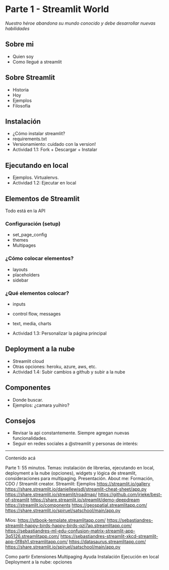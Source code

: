 # Parte 1 - Streamlit World
*Nuestro héroe abandona su mundo conocido y debe desarrollar nuevas habilidades* 

## Sobre mi
- Quien soy
- Como llegué a streamlit

## Sobre Streamlit
- Historia
- Hoy
- Ejemplos
- Filosofía

## Instalación
- ¿Cómo instalar streamlit?
- requirements.txt
- Versionamiento: cuidado con la version!
- Actividad 1.1: Fork + Descargar + Instalar

## Ejecutando en local
- Ejemplos. Virtualenvs.
- Actividad 1.2: Ejecutar en local

## Elementos de Streamlit
Todo está en la API

### Configuración (setup)
- set_page_config
- themes
- Multipages

### ¿Cómo colocar elementos?
- layouts
- placeholders
- sidebar

### ¿Qué elementos colocar?
- inputs
- control flow, messages
- text, media, charts

- Actividad 1.3: Personalizar la página principal

## Deployment a la nube
- Streamlit cloud
- Otras opciones: heroku, azure, aws, etc.
- Actividad 1.4: Subir cambios a github y subir a la nube

## Componentes
- Donde buscar. 
- Ejemplos: ¿camara yuihiro?

## Consejos
- Revisar la api constantemente. Siempre agregan nuevas funcionalidades.
- Seguir en redes sociales a @streamlit y personas de interés: 

---
Contenido acá


Parte 1: 55 minutos. Temas: instalación de librerías, ejecutando en local, deployment a la nube (opciones), widgets y lógica de streamlit, consideraciones para multipaging.
Presentación.
About me: Formación, CDO / Streamlit creator.
Streamlit:
Ejemplos
https://streamlit.io/gallery
https://share.streamlit.io/daniellewisdl/streamlit-cheat-sheet/app.py
https://share.streamlit.io/streamlit/roadmap/
https://github.com/jrieke/best-of-streamlit 
https://share.streamlit.io/streamlit/demo-deepdream
https://streamlit.io/components
https://geospatial.streamlitapp.com/
https://share.streamlit.io/spiruel/satschool/main/app.py  
 
Míos:
https://stbook-template.streamlitapp.com/
https://sebastiandres-streamlit-happy-birds-happy-birds-qzi7ap.streamlitapp.com/ 
https://sebastiandres-ml-edu-confusion-matrix-streamlit-app-3q5126.streamlitapp.com/
https://sebastiandres-streamlit-xkcd-streamlit-app-0f8sh1.streamlitapp.com/ 
https://datasaurus.streamlitapp.com/
https://share.streamlit.io/spiruel/satschool/main/app.py  

Como partir
Extensiones
Multipaging
Ayuda
Instalación
Ejecución en local
Deployment a la nube: opciones